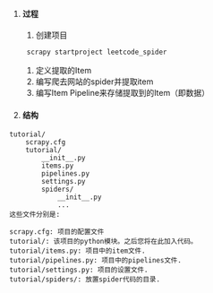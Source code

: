 1. #### 过程

   1. 创建项目

   ```bash
   	scrapy startproject leetcode_spider
   ```

   1. 定义提取的Item
   2. 编写爬去网站的spider并提取item
   3. 编写Item Pipeline来存储提取到的Item（即数据）

1. #### 结构 

```text
tutorial/
    scrapy.cfg
    tutorial/
        __init__.py
        items.py
        pipelines.py
        settings.py
        spiders/
            __init__.py
            ...
这些文件分别是:

scrapy.cfg: 项目的配置文件
tutorial/: 该项目的python模块。之后您将在此加入代码。
tutorial/items.py: 项目中的item文件.
tutorial/pipelines.py: 项目中的pipelines文件.
tutorial/settings.py: 项目的设置文件.
tutorial/spiders/: 放置spider代码的目录.
```

